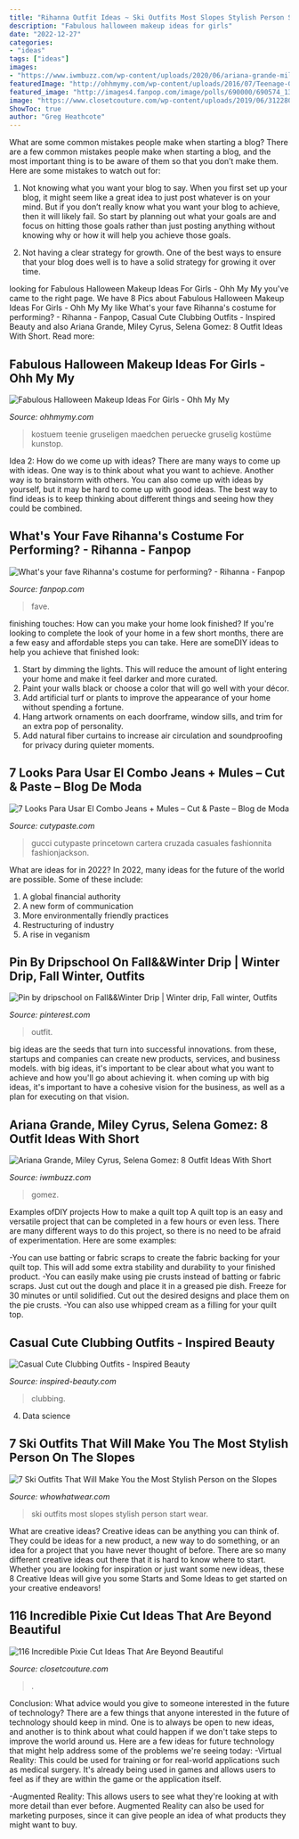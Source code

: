 ```yaml
---
title: "Rihanna Outfit Ideas ~ Ski Outfits Most Slopes Stylish Person Start Wear"
description: "Fabulous halloween makeup ideas for girls"
date: "2022-12-27"
categories:
- "ideas"
tags: ["ideas"]
images:
- "https://www.iwmbuzz.com/wp-content/uploads/2020/06/ariana-grande-miley-cyrus-selena-gomez-8-outfit-ideas-with-short-shorts-8.jpg"
featuredImage: "http://ohhmymy.com/wp-content/uploads/2016/07/Teenage-Girls-Halloween-Makeup.jpg"
featured_image: "http://images4.fanpop.com/image/polls/690000/690574_1302955930084_full.jpg?v=1302955977"
image: "https://www.closetcouture.com/wp-content/uploads/2019/06/312280818-pixie-cut-.jpg"
ShowToc: true
author: "Greg Heathcote"
---
```



What are some common mistakes people make when starting a blog?
There are a few common mistakes people make when starting a blog, and the most important thing is to be aware of them so that you don’t make them. Here are some mistakes to watch out for:
1. Not knowing what you want your blog to say. When you first set up your blog, it might seem like a great idea to just post whatever is on your mind. But if you don’t really know what you want your blog to achieve, then it will likely fail. So start by planning out what your goals are and focus on hitting those goals rather than just posting anything without knowing why or how it will help you achieve those goals.

2. Not having a clear strategy for growth. One of the best ways to ensure that your blog does well is to have a solid strategy for growing it over time.

	

		
looking for Fabulous Halloween Makeup Ideas For Girls - Ohh My My you've came to the right page. We have 8 Pics about Fabulous Halloween Makeup Ideas For Girls - Ohh My My like What&#039;s your fave Rihanna&#039;s costume for performing? - Rihanna - Fanpop, Casual Cute Clubbing Outfits - Inspired Beauty and also Ariana Grande, Miley Cyrus, Selena Gomez: 8 Outfit Ideas With Short. Read more:
		
    
## Fabulous Halloween Makeup Ideas For Girls - Ohh My My

<img loading=lazy src="http://ohhmymy.com/wp-content/uploads/2016/07/Teenage-Girls-Halloween-Makeup.jpg" onerror="this.onerror=null;this.src='https://tse2.mm.bing.net/th?id=OIP.ZFRnbBJbR8TgoTwpfk7dSgHaJ4&amp;pid=15.1';" alt="Fabulous Halloween Makeup Ideas For Girls - Ohh My My">

_Source: ohhmymy.com_

>kostuem teenie gruseligen maedchen peruecke gruselig kostüme kunstop. 

	

Idea 2: How do we come up with ideas?
There are many ways to come up with ideas. One way is to think about what you want to achieve. Another way is to brainstorm with others. You can also come up with ideas by yourself, but it may be hard to come up with good ideas. The best way to find ideas is to keep thinking about different things and seeing how they could be combined.

    
## What&#039;s Your Fave Rihanna&#039;s Costume For Performing? - Rihanna - Fanpop

<img loading=lazy src="http://images4.fanpop.com/image/polls/690000/690574_1302955930084_full.jpg?v=1302955977" onerror="this.onerror=null;this.src='https://tse1.mm.bing.net/th?id=OIP.hHCY33-0FHuKbb9uOIPIRAHaJ-&amp;pid=15.1';" alt="What&#039;s your fave Rihanna&#039;s costume for performing? - Rihanna - Fanpop">

_Source: fanpop.com_

>fave. 

	

finishing touches: How can you make your home look finished?
If you're looking to complete the look of your home in a few short months, there are a few easy and affordable steps you can take. Here are someDIY ideas to help you achieve that finished look: 
1. Start by dimming the lights. This will reduce the amount of light entering your home and make it feel darker and more curated. 
2. Paint your walls black or choose a color that will go well with your décor. 
3. Add artificial turf or plants to improve the appearance of your home without spending a fortune. 
4. Hang artwork ornaments on each doorframe, window sills, and trim for an extra pop of personality. 
5. Add natural fiber curtains to increase air circulation and soundproofing for privacy during quieter moments.

    
## 7 Looks Para Usar El Combo Jeans + Mules – Cut &amp; Paste – Blog De Moda

<img loading=lazy src="https://www.cutypaste.com/wp-content/uploads/2019/10/2-28.jpg" onerror="this.onerror=null;this.src='https://tse4.mm.bing.net/th?id=OIP.xO0EIDoTiv2OAHrBiy1wKAHaLH&amp;pid=15.1';" alt="7 Looks Para Usar El Combo Jeans + Mules – Cut &amp; Paste – Blog de Moda">

_Source: cutypaste.com_

>gucci cutypaste princetown cartera cruzada casuales fashionnita fashionjackson. 

	

What are ideas for in 2022?
In 2022, many ideas for the future of the world are possible. Some of these include: 
1. A global financial authority 
2. A new form of communication 
3. More environmentally friendly practices 
4. Restructuring of industry 
5. A rise in veganism 

    
## Pin By Dripschool On Fall&amp;&amp;Winter Drip | Winter Drip, Fall Winter, Outfits

<img loading=lazy src="https://i.pinimg.com/736x/76/9d/7c/769d7cf1fcb33ea1baa70ff678cc1cff.jpg" onerror="this.onerror=null;this.src='https://tse2.mm.bing.net/th?id=OIP.dTv0dv4-Cec_heANF74rngHaHX&amp;pid=15.1';" alt="Pin by dripschool on Fall&amp;&amp;Winter Drip | Winter drip, Fall winter, Outfits">

_Source: pinterest.com_

>outfit. 

	

big ideas are the seeds that turn into successful innovations. from these, startups and companies can create new products, services, and business models. with big ideas, it's important to be clear about what you want to achieve and how you'll go about achieving it. when coming up with big ideas, it's important to have a cohesive vision for the business, as well as a plan for executing on that vision.

    
## Ariana Grande, Miley Cyrus, Selena Gomez: 8 Outfit Ideas With Short

<img loading=lazy src="https://www.iwmbuzz.com/wp-content/uploads/2020/06/ariana-grande-miley-cyrus-selena-gomez-8-outfit-ideas-with-short-shorts-8.jpg" onerror="this.onerror=null;this.src='https://tse3.mm.bing.net/th?id=OIP.epArwYwHEquXXgRwhUI5LAHaJB&amp;pid=15.1';" alt="Ariana Grande, Miley Cyrus, Selena Gomez: 8 Outfit Ideas With Short">

_Source: iwmbuzz.com_

>gomez. 

	

Examples ofDIY projects
How to make a quilt top
A quilt top is an easy and versatile project that can be completed in a few hours or even less. There are many different ways to do this project, so there is no need to be afraid of experimentation. Here are some examples: 

-You can use batting or fabric scraps to create the fabric backing for your quilt top. This will add some extra stability and durability to your finished product. 
-You can easily make using pie crusts instead of batting or fabric scraps. Just cut out the dough and place it in a greased pie dish. Freeze for 30 minutes or until solidified. Cut out the desired designs and place them on the pie crusts. 
-You can also use whipped cream as a filling for your quilt top.

    
## Casual Cute Clubbing Outfits - Inspired Beauty

<img loading=lazy src="https://i0.wp.com/inspired-beauty.com/javascript1/uploads/2020/07/Club-outfit-ideas-11.jpg?resize=640%2C774&amp;ssl=1" onerror="this.onerror=null;this.src='https://tse3.mm.bing.net/th?id=OIP.evIGc0d5aIC4d2W4pt2A_wHaI9&amp;pid=15.1';" alt="Casual Cute Clubbing Outfits - Inspired Beauty">

_Source: inspired-beauty.com_

>clubbing. 

	

4. Data science 

    
## 7 Ski Outfits That Will Make You The Most Stylish Person On The Slopes

<img loading=lazy src="https://cdn.cliqueinc.com/posts/246241/ski-outfits-246241-1515798330964-image.700x0c.jpg" onerror="this.onerror=null;this.src='https://tse2.mm.bing.net/th?id=OIP.SLAWOGd3WS5ONOgV8YSr7AHaLH&amp;pid=15.1';" alt="7 Ski Outfits That Will Make You the Most Stylish Person on the Slopes">

_Source: whowhatwear.com_

>ski outfits most slopes stylish person start wear. 

	

What are creative ideas?
Creative ideas can be anything you can think of. They could be ideas for a new product, a new way to do something, or an idea for a project that you have never thought of before. There are so many different creative ideas out there that it is hard to know where to start. Whether you are looking for inspiration or just want some new ideas, these 8 Creative Ideas will give you some Starts and Some Ideas to get started on your creative endeavors!

    
## 116 Incredible Pixie Cut Ideas That Are Beyond Beautiful

<img loading=lazy src="https://www.closetcouture.com/wp-content/uploads/2019/06/312280818-pixie-cut-.jpg" onerror="this.onerror=null;this.src='https://tse1.mm.bing.net/th?id=OIP.M3D7oaY2FmvwqIQQjrutDAHaLH&amp;pid=15.1';" alt="116 Incredible Pixie Cut Ideas That Are Beyond Beautiful">

_Source: closetcouture.com_

>. 

	

Conclusion: What advice would you give to someone interested in the future of technology?
There are a few things that anyone interested in the future of technology should keep in mind. One is to always be open to new ideas, and another is to think about what could happen if we don't take steps to improve the world around us. Here are a few ideas for future technology that might help address some of the problems we're seeing today: 
-Virtual Reality: This could be used for training or for real-world applications such as medical surgery. It's already being used in games and allows users to feel as if they are within the game or the application itself. 

-Augmented Reality: This allows users to see what they're looking at with more detail than ever before. Augmented Reality can also be used for marketing purposes, since it can give people an idea of what products they might want to buy.

